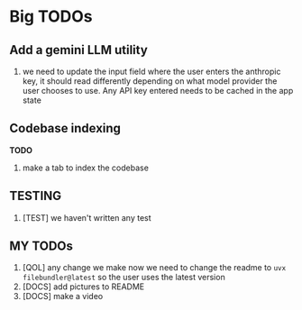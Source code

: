 # Big TODOs

## Add a gemini LLM utility
1. we need to update the input field where the user enters the anthropic key, it should read differently depending on what model provider the user chooses to use. Any API key entered needs to be cached in the app state

## Codebase indexing
**TODO**
1.  make a tab to index the codebase

## TESTING
1. [TEST] we haven't written any test

## MY TODOs
1. [QOL] any change we make now we need to change the readme to `uvx filebundler@latest` so the user uses the latest version
2. [DOCS] add pictures to README
3. [DOCS] make a video